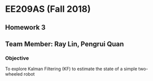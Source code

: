 # EE209AS (Fall 2018)
## Homework 3
## Team Member: Ray Lin, Pengrui Quan


### Objective
To explore Kalman Filtering (KF) to estimate the state of a simple two-wheeled robot
